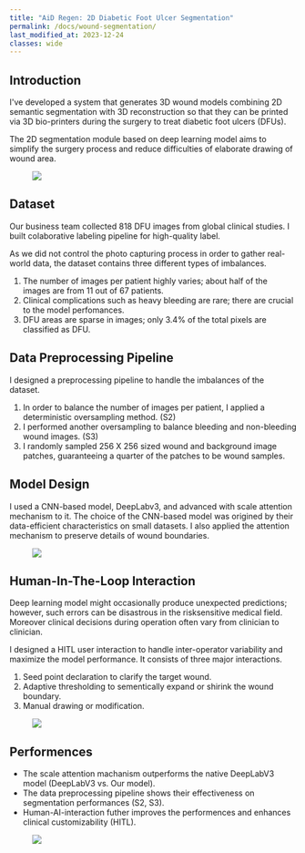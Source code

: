 ```yaml
---
title: "AiD Regen: 2D Diabetic Foot Ulcer Segmentation"
permalink: /docs/wound-segmentation/
last_modified_at: 2023-12-24
classes: wide
---
```


## Introduction

I've developed a system that generates 3D wound models combining 2D semantic segmentation with 3D reconstruction so that they can be printed via 3D bio-printers during the surgery to treat diabetic foot ulcers (DFUs).   

The 2D segmentation module based on deep learning model aims to simplify the surgery process and reduce difficulties of elaborate drawing of wound area.

<figure>
  <img src="{{ '/assets/images/dfu-procedure.png' | relative_url }}" >
</figure>


## Dataset

Our business team collected 818 DFU images from global clinical studies. I built colaborative labeling pipeline for high-quality label.

As we did not control the photo capturing process in order to gather real-world data, the dataset contains three different types of imbalances.

1. The number of images per patient highly varies; about half of the images are from 11 out of 67 patients.
2. Clinical complications such as heavy bleeding are rare; there are crucial to the model perfomances.
3. DFU areas are sparse in images; only 3.4% of the total pixels are classified as DFU.

## Data Preprocessing Pipeline

I designed a preprocessing pipeline to handle the imbalances of the dataset.

1. In order to balance the number of images per patient, I applied a deterministic oversampling
method. (S2)
2. I performed another oversampling to balance bleeding and non-bleeding wound images. (S3)
3. I randomly sampled 256 X 256 sized wound and background image patches, guaranteeing a quarter of the patches to be wound samples.

## Model Design

I used a CNN-based model, DeepLabv3, and advanced with scale attention mechanism to it. The choice of the CNN-based model was origined by their data-efficient characteristics on small datasets. I also applied the attention mechanism to preserve details of wound boundaries. 

<figure>
  <img src="{{ '/assets/images/wound-segmentation-model.png' | relative_url }}">
</figure>

## Human-In-The-Loop Interaction

Deep learning model might occasionally produce unexpected predictions; however, such errors can be disastrous in the risksensitive medical field. Moreover clinical decisions during operation often vary from clinician to clinician.    

I designed a HITL user interaction to handle inter-operator variability and maximize the model performance. It consists of three major interactions.

1. Seed point declaration to clarify the target wound.
2. Adaptive thresholding to sementically expand or shirink the wound boundary.
3. Manual drawing or modification.

<figure>
  <img src="{{ '/assets/images/human-in-the-loop.png' | relative_url }}">
</figure>

## Performences

- The scale attention machanism outperforms the native DeepLabV3 model (DeepLabV3 vs. Our model).
- The data preprocessing pipeline shows their effectiveness on segmentation performances (S2, S3). 
- Human-AI-interaction futher improves the performences and enhances clinical customizability (HITL).

<figure>
  <img src="{{ '/assets/images/model-performances.png' | relative_url }}">
</figure>
